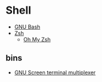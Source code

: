 # Shell

- [GNU Bash](https://www.gnu.org/software/bash/)
- [Zsh](https://www.zsh.org/)
  - [Oh My Zsh](https://ohmyz.sh/)

## bins

- [GNU Screen terminal multiplexer](https://linuxize.com/post/how-to-use-linux-screen/)
